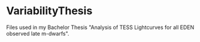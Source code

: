 # VariabilityThesis
Files used in my Bachelor Thesis "Analysis of TESS Lightcurves for all EDEN observed late m-dwarfs".
